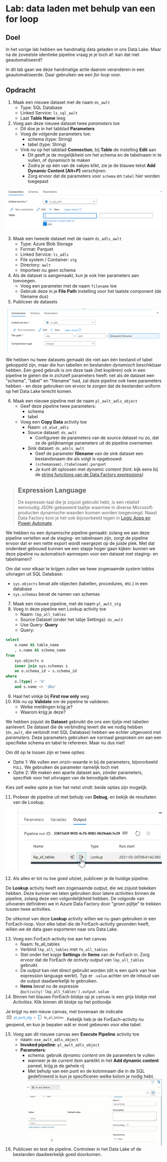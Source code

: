 # Lab: data laden met behulp van een for loop

## Doel

In het vorige lab hebben we handmatig data geladen in ons Data Lake. Maar na de zoveelste identieke pipeline vraag je je toch af: kan dat niet geautomatiseerd?

In dit lab gaan we deze handmatige actie daarom veranderen in een geautomatiseerde. Daar gebruiken we een *for loop* voor.

## Opdracht

1. Maak een nieuwe dataset met de naam `ds_awlt`
   * Type: SQL Database
   * Linked Service: `ls_sql_awlt`
   * Laat **Table Name** leeg
1. Voeg aan deze nieuwe dataset twee *parameters* toe
   * Dit doe je in het tabblad **Parameters**
   * Voeg de volgende parameters toe:
     * schema (type: String)
     * tabel (type: String)
   * Vink nu op het tabblad **Connection**, bij **Table** de instelling **Edit** aan
     * Dit geeft je de mogelijkheid om het schema en de tabelnaam in te vullen, of dynamisch te maken
     * Zodra je op één van de vakjes klikt, zie je de blauwe tekst **Add Dynamic Content [Alt+P]** verschijnen.
     * Zorg ervoor dat de parameters voor `schema` en `tabel` hier worden toegepast

![Zodra je op een vakje klikt, zie je "Add Dynamic Content"](./img/edit-table.png)

3. Maak een tweede dataset met de naam `ds_adls_awlt`
   * Type: Azure Blob Storage
   * Format: Parquet
   * Linked Service: `ls_adls`
   * File system / Container: `stg`
   * Directory: `awlt`
   * Importeer nu geen schema
3. Als de dataset is aangemaakt, kun je ook hier parameters aan toevoegen.
   * Voeg een parameter met de naam `filename` toe
   * Gebruik deze in je **File Path** instelling voor het laatste component (de filename dus)
3. Publiceer de datasets


![File Path zoals het moet worden](img/filename-parameter.png)

We hebben nu twee datasets gemaakt die niet aan één bestand of tabel gekoppeld zijn, maar die hun tabellen en bestanden *dynamisch* beschikbaar hebben. Een goed gebruik is om deze taak (het kopiëren) ook in een pipeline te gieten die in zichzelf parameters heeft: net als de dataset een "schema", "tabel" en "filename" had, zal deze pipeline ook twee parameters hebben - en deze gebruiken om ervoor te zorgen dat de bestanden uniform op het Data Lake terecht komen.

6. Maak een nieuwe pipeline met de naam `pl_awlt_adls_object`
   * Geef deze pipeline twee parameters:
     * schema
     * tabel
   * Voeg een **Copy Data** activity toe
     * Naam: `cd_alwt_adls`
     * Source dataset: `ds_awlt`
       * Configureer de parameters van de source dataset nu zo, dat ze de gelijknamige parameters uit de pipeline overnemen
     * Sink dataset: `ds_adsls_awlt`
       * Geef de parameter **filename** van de sink dataset een bestandsnaam die als volgt is opgebouwd:
       * `(schemanaam).(tabelnaam).parquet`
       * Je kunt dit oplossen met *dynamic content* (hint: kijk eens bij de [string functions van de Data Factory expressions](https://docs.microsoft.com/en-us/azure/data-factory/control-flow-expression-language-functions#string-functions))

> ## Expression Language
>
> De expressie-taal die je zojuist gebruikt hebt, is een relatief eenvoudig JSON-gebaseerd taaltje waarmee in diverse Microsoft-producten dynamische waarden kunnen worden toegevoegd. Naast Data Factory kom je het ook bijvoorbeeld tegen in [Logic Apps en Power Automate](https://docs.microsoft.com/en-us/azure/logic-apps/workflow-definition-language-functions-reference).

We hebben nu een dynamische pipeline gemaakt: zolang we aan deze pipeline vertellen wat de staging- en tabelnaam zijn, zorgt de pipeline ervoor dat er een nette export wordt neergezet op de juiste plek. Met dat onderdeel gebouwd kunnen we een stapje hoger gaan kijken: kunnen we deze pipeline nu automatisch aanroepen voor een dataset met staging- en tabelnamen?

Om dat voor elkaar te krijgen zullen we twee zogenaamde *system tables* uitvragen uit SQL Database:

* `sys.objects` bevat alle objecten (tabellen, procedures, etc.) in een database
* `sys.schemas` bevat de namen van schemas

7. Maak een nieuwe pipeline, met de naam `pl_awlt_stg`
8. Voeg in deze pipeline een Lookup activity toe
   * Naam: `lkp_all_tables`
   * Source Dataset (onder het tabje Settings): `ds_awlt`
   * Use Query: **Query**
   * Query:

```sql
select 
    o.name AS table_name
    , s.name AS schema_name
from 
    sys.objects o
    inner join sys.schemas s
    on o.schema_id = s.schema_id
where 
    o.[type] = 'U'
    and s.name <> 'dbo'
```

9. Haal het vinkje bij **First row only** weg
9. Klik nu op **Validate** om de pipeline te valideren.
   * Welke meldingen krijg je?
   * Waarom krijg je deze?

We hebben zojuist de **Dataset** gebruikt die ons een lijstje met tabellen aanlevert. De dataset die de verbinding levert die we nodig hebben (`ds_awlt`, die verbindt met SQL Database) hebben we echter uitgevoerd met *parameters*. Deze parameters gebruiken we normaal gesproken om aan een specifieke schema en tabel te refereren. Maar nu dus niet!

Om dit op te lossen zijn er twee opties:

* Optie 1: We vullen een onzin-waarde in bij de parameters, bijvoorbeeld `FULL`. We gebruiken de parameter namelijk toch niet
* Optie 2: We maken een aparte dataset aan, zónder parameters, specifiek voor het uitvragen van de benodigde tabellen.

Kies zelf welke optie je hier het netst vindt: beide opties zijn mogelijk.

11. Probeer de pipeline uit met behulp van **Debug**, en bekijk de resultaten van de Lookup.

![Bekijk de output van de Lookup activity](img/lookup-output.png)

12. Als alles er tot nu toe goed uitziet, publiceer je de huidige pipeline.

De **Lookup** activity heeft een zogenaamde *output*, die we zojuist bekeken hebben. Deze kunnen we laten gebruiken door latere *activities* binnen de pipeline, zolang deze een volgordelijkheid hebben. De volgorde van uitvoeren definiëren we in Azure Data Factory door "groen pijltje" te trekken tussen twee activities.

De uitkomst van deze **Lookup** activity willen we nu gaan gebruiken in een ForEach-loop. Voor elke tabel die de ForEach-activity gevonden heeft, willen we de data gaan exporteren naar ons Data Lake.

13. Voeg een ForEach activity toe aan het canvas
    * Naam: fe_all_tables
    * Verbind `lkp_all_tables` met `fe_all_tables`
    * Stel onder het kopje **Settings** de **Items** van de ForEach in. Zorg ervoor dat de ForEach de *activity output* van `lkp_all_tables` gebruikt.
    * De *output* kan niet direct gebruikt worden (dit is een quirk van hoe expression language werkt). Typ er `.value` achter om de inhoud van de output daadwerkelijk te gebruiken.
    * **Items** bevat nu de expressie `@activity('lkp_all_tables').output.value`
13. Binnen het blauwe *ForEach*-blokje op je canvas is een grijs blokje met *Activities*. Klik binnen dit blokje op het potloodje

Je krijgt nu een nieuw canvas, met bovenaan de indicatie ![pl_awlt_stg > fe_all_tables](img/breadcrumb-fe.png). Feitelijk heb je de ForEach-activity nu geopend, en kun je bepalen wát er moet gebeuren voor elke tabel.

15. Voeg aan dit nieuwe canvas een **Execute Pipeline** activity toe
    * naam: `exe_awlt_adls_object`
    * **Invoked pipeline**: `pl_awlt_adls_object`
    * **Parameters**:
      * schema: gebruik *dynamic content* om de parameters te vullen
      * wanneer je de *current item* aanklikt in het **Add dynamic content** paneel, krijg je de gehele rij
      * Met behulp van een punt en de kolomnaam die in de SQL gedefinieerd is kun je specificeren welke kolom je nodig hebt.
        ![hoe je een item uitleest](img/dynamic-column.gif)
16. Publiceer en test de pipeline. Controleer in het Data Lake of de bestanden daadwerkelijk goed doorkomen.
